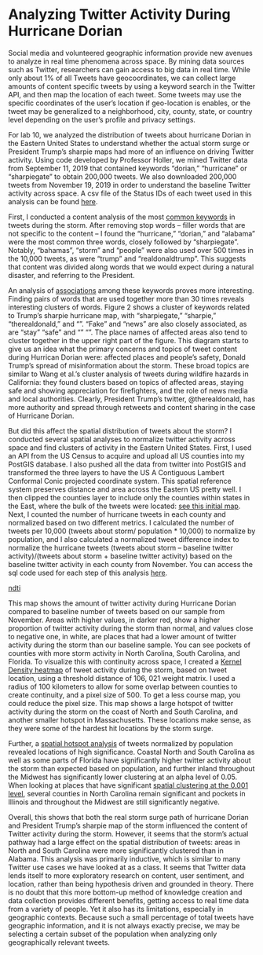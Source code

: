 # Analyzing Twitter Activity During Hurricane Dorian

Social media and volunteered geographic information provide new avenues to analyze in real time phenomena across space. By mining data sources such as Twitter, researchers can gain access to big data in real time. While only about 1% of all Tweets have geocoordinates, we can collect large amounts of content specific tweets by using a keyword search in the Twitter API, and then map the location of each tweet. Some tweets may use the specific coordinates of the user’s location if geo-location is enables, or the tweet may be generalized to a neighborhood, city, county, state, or country level depending on the user’s profile and privacy settings. 

For lab 10, we analyzed the distribution of tweets about hurricane Dorian in the Eastern United States to understand whether the actual storm surge or President Trump’s sharpie maps had more of an influence on driving Twitter activity. Using code developed by Professor Holler, we mined Twitter data from September 11, 2019 that contained keywords “dorian,” “hurricane” or “sharpiegate” to obtain 200,000 tweets. We also downloaded 200,000 tweets from November 19, 2019 in order to understand the baseline Twitter activity across space. A csv file of the Status IDs of each tweet used in this analysis can be found [here](). 

First, I conducted a content analysis of the most [common keywords]() in tweets during the storm. After removing stop words – filler words that are not specific to the content – I found the “hurricane,” “dorian,” and “alabama” were the most common three words, closely followed by “sharpiegate”. Notably, “bahamas”, “storm” and “people” were also used over 500 times in the 10,000 tweets, as were “trump” and “realdonaldtrump”. This suggests that content was divided along words that we would expect during a natural disaster, and referring to the President. 

An analysis of [associations]() among these keywords proves more interesting. Finding pairs of words that are used together more than 30 times reveals interesting clusters of words. Figure 2 shows a cluster of keywords related to Trump’s sharpie hurricane map, with “sharpiegate,” “sharpie,” “therealdonald,” and “”. “Fake” and “news” are also closely associated, as are “stay” “safe” and “” “”.  The place names of affected areas also tend to cluster together in the upper right part of the figure. This diagram starts to give us an idea what the primary concerns and topics of tweet content during Hurrican Dorian were: affected places and people’s safety, Donald Trump’s spread of misinformation about the storm. These broad topics are similar to Wang et al.’s cluster analysis of tweets during wildfire hazards in California: they found clusters based on topics of affected areas, staying safe and showing appreciation for firefighters, and the role of news media and local authorities. Clearly, President Trump’s twitter, @therealdonald, has more authority and spread through retweets and content sharing in the case of Hurricane Dorian.
	
But did this affect the spatial distribution of tweets about the storm? I conducted several spatial analyses to normalize twitter activity across space and find clusters of activity in the Eastern United States. First, I used an API from the US Census to acquire and upload all US counties into my PostGIS database. I also pushed all the data from twitter into PostGIS and transformed the three layers to have the US A Contiguous Lambert Conformal Conic projected coordinate system. This spatial reference system preserves distance and area across the Eastern US pretty well. I then clipped the counties layer to include only the counties within states in the East, where the bulk of the tweets were located: [see this initial map](hurricanetweetsmap.PNG). Next, I counted the number of hurricane tweets in each county and normalized based on two different metrics. I calculated the number of tweets per 10,000 (tweets about storm/ population * 10,000) to normalize by population, and I also calculated a normalized tweet difference index to normalize the hurricane tweets (tweets about storm – baseline twitter activity)/(tweets about storm + baseline twitter activity) based on the baseline twitter activity in each county from November. You can access the sql code used for each step of this analysis [here](). 

[ndti](ndti.pdf)

This map shows the amount of twitter activity during Hurricane Dorian compared to baseline number of tweets based on our sample from November. Areas with higher values, in darker red, show a higher proportion of twitter activity during the storm than normal, and values close to negative one, in white, are places that had a lower amount of twitter activity during the storm than our baseline sample. You can see pockets of counties with more storm activity in North Carolina, South Carolina, and Florida. To visualize this with continuity across space, I created a [Kernel Density heatmap](HeatMap.pdf) of tweet activity during the storm, based on tweet location, using a threshold distance of 106, 021 weight matrix. I used a radius of 100 kilometers to allow for some overlap between counties to create continuity, and a pixel size of 500. To get a less course map, you could reduce the pixel size. This map shows a large hotspot of twitter activity during the storm on the coast of North and South Carolina, and another smaller hotspot in Massachusetts. These locations make sense, as they were some of the hardest hit locations by the storm surge. 

Further, a [spatial hotspot analysis](tweetratesp05.png) of tweets normalized by population revealed locations of high significance. Coastal North and South Carolina as well as some parts of Florida have significantly higher twitter activity about the storm than expected based on population, and further inland throughout the Midwest has significantly lower clustering at an alpha level of 0.05. When looking at places that have significant [spatial clustering at the 0.001 level](tweetratesig.png), several counties in North Carolina remain significant and pockets in Illinois and throughout the Midwest are still significantly negative. 

Overall, this shows that both the real storm surge path of hurricane Dorian and President Trump’s sharpie map of the storm influenced the content of Twitter activity during the storm. However, it seems that the storm’s actual pathway had a large effect on the spatial distribution of tweets: areas in North and South Carolina were more significantly clustered than in Alabama. This analysis was primarily inductive, which is similar to many Twitter use cases we have looked at as a class. It seems that Twitter data lends itself to more exploratory research on content, user sentiment, and location, rather than being hypothesis driven and grounded in theory. There is no doubt that this more bottom-up method of knowledge creation and data collection provides different benefits, getting access to real time data from a variety of people. Yet it also has its limitations, especially in geographic contexts. Because such a small percentage of total tweets have geographic information, and it is not always exactly precise, we may be selecting a certain subset of the population when analyzing only geographically relevant tweets. 

